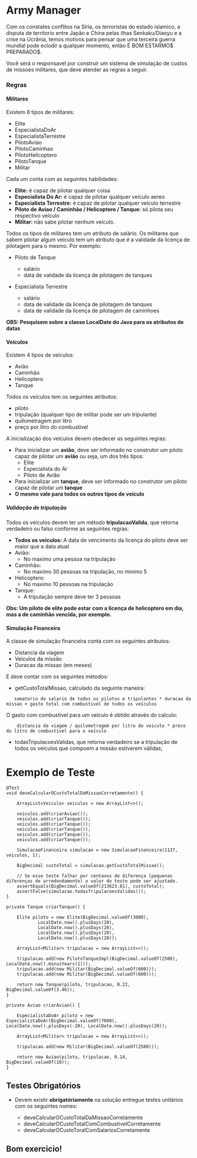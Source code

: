 # Army Manager

Com os constates conflitos na Síria, os terroristas do estado islamico, a disputa de territorio entre Japão e China pelas ilhas Senkaku/Diaoyu 
e a crise na Ucrânia, temos motivos para pensar que uma terceira guerra mundial pode eclodir a qualquer momento, então É BOM ESTARMO$ PREPARADO$.

Você será o responsavel por construir um sistema de simulação de custos de missoes militares, que deve atender as regras a seguir.

### Regras

#### Militares

Existem 8 tipos de militares:
- Elite
- EspecialistaDoAr
- EspecialistaTerrestre
- PilotoAviao
- PilotoCaminhao
- PilotoHelicoptero
- PilotoTanque
- Militar

Cada um conta com as seguintes habilidades:
- **Elite:** é capaz de pilotar qualquer coisa
- **Especialista Do Ar:** é capaz de pilotar qualquer veículo aereo
- **Especialista Terrestre:** é capaz de pilotar qualquer veículo terrestre
- **Piloto de Aviao / Caminhão / Helicoptero / Tanque:** só pilota seu respectivo veículo
- **Militar:** não sabe pilotar nenhum veículo.

Todos os tipos de militares tem um atributo de salário. Os militares que sabem pilotar algum veículo tem um atributo que é a validade da licença de pilotagem para o mesmo. Por exemplo:

- Piloto de Tanque
    - salário
    - data de validade da licença de pilotagem de tanques
    
- Especialista Terrestre
    - salário
    - data de validade da licença de pilotagem de tanques
    - data de validade da licença de pilotagem de caminhoes
    
**OBS: Pesquisem sobre a classe LocalDate do Java para os atributos de datas**

#### Veículos

Existem 4 tipos de veículos:
- Avião
- Caminhão
- Helicoptero
- Tanque

Todos os veículos tem os seguintes atributos:
- piloto
- tripulação (qualquer tipo de militar pode ser um tripulante)
- quilometragem por litro
- preço por litro do combustivel

A inicialização dos veículos devem obedecer as seguintes regras:
- Para inicializar um **avião**, deve ser informado no construtor um piloto capaz de pilotar um **avião** ou seja, um dos três tipos:
    - Elite
    - Especialista do Ar
    - Piloto de Avião
- Para inicializar um **tanque**, deve ser informado no construtor um piloto capaz de pilotar um **tanque**
- **O mesmo vale para todos os outros tipos de veículo**

##### Validação de tripulação

Todos os veículos devem ter um método **tripulacaoValida**, que retorna verdadeiro ou falso conforme as seguintes regras:
- **Todos os veículos:** A data de vencimento da licença do piloto deve ser maior que a data atual
- Avião:
    - No maximo uma pessoa na tripulação
- Caminhão:
    - No maximo 30 pessoas na tripulação, no minimo 5
- Helicoptero:
    - No maximo 10 pessoas na tripulação
- Tanque:
    - A tripulação sempre deve ter 3 pessoas

**Obs: Um piloto de elite pode estar com a licença de helicoptero em dia, mas a de caminhão vencida, por exemplo.**

#### Simulação Financeira

A classe de simulação financeira conta com os seguintes atributos:

- Distancia da viagem
- Veiculos da missão
- Duracao da missao (em meses)

E deve contar com os seguintes métodos:

- getCustoTotalMissao, calculado da seguinte maneira:

```
   somatorio do salario de todos os pilotos e tripulantes * duracao da missao + gasto total com combustivel de todos os veículos
```

O gasto com combustivel para um veículo é obtido através do calculo:

```
    distancia da viagem / quilometragem por litro do veiculo * preco do litro de combustivel para o veículo
```


- todasTripulacoesValidas, que retorna verdadeiro se a tripulação de todos os veículos que compoem a missão estiverem válidas;

# Exemplo de Teste

````
@Test
void deveCalcularOCustoTotalDaMissaoCorretamente() {

    ArrayList<Veiculo> veiculos = new ArrayList<>();

    veiculos.add(criarAviao());
    veiculos.add(criarTanque());
    veiculos.add(criarTanque());
    veiculos.add(criarTanque());
    veiculos.add(criarTanque());
    veiculos.add(criarTanque());

    SimulacaoFinanceira simulacao = new SimulacaoFinanceira(1137, veiculos, 1);

    BigDecimal custoTotal = simulacao.getCustoTotalMissao();

    // Se esse teste falhar por centavos de diferença (pequenas diferenças de arredondamento) o valor do teste pode ser ajustado.
    assertEquals(BigDecimal.valueOf(213623.81), custoTotal);
    assertFalse(simulacao.todasTripulacoesValidas());
}

private Tanque criarTanque() {

    Elite piloto = new Elite(BigDecimal.valueOf(3000),
            LocalDate.now().plusDays(20),
            LocalDate.now().plusDays(20),
            LocalDate.now().plusDays(20),
            LocalDate.now().plusDays(20));

    ArrayList<Militar> tripulacao = new ArrayList<>();

    tripulacao.add(new PilotoTanqueImpl(BigDecimal.valueOf(2500), LocalDate.now().minusYears(1)));
    tripulacao.add(new Militar(BigDecimal.valueOf(600)));
    tripulacao.add(new Militar(BigDecimal.valueOf(600)));

    return new Tanque(piloto, tripulacao, 0.22, BigDecimal.valueOf(3.46));
}

private Aviao criarAviao() {

    EspecialistaDoAr piloto = new EspecialistaDoAr(BigDecimal.valueOf(7000), LocalDate.now().plusDays(-20), LocalDate.now().plusDays(20));

    ArrayList<Militar> tripulacao = new ArrayList<>();

    tripulacao.add(new Militar(BigDecimal.valueOf(2500)));

    return new Aviao(piloto, tripulacao, 0.14, BigDecimal.valueOf(10));
}
````

## Testes Obrigatórios

* Devem existir **obrigatóriamente** na solução entregue testes unitários com os seguintes nomes:

    - deveCalcularOCustoTotalDaMissaoCorretamente
    - deveCalcularOCustoTotalComCombustivelCorretamente
    - deveCalcularOCustoToralComSalariosCorretamente

## Bom exercicio!